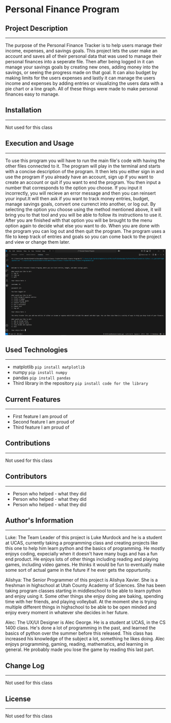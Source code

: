 # Personal Finance Program

## Project Description
---
The purpose of the Personal Finance Tracker is to help users manage their income, expenses, and savings goals. This project lets the user make an account and saves all of their personal data that was used to manage their personal finances into a seperate file. Then after being logged in it can manage your savings goals by creating new ones, adding money into the savings, or seeing the progress made on that goal. It can also budget by making limits for the users expenses and lastly it can manage the users income and expenses by adding entries or visualizing the users data with a pie chart or a line graph. All of these things were made to make personal finances easy to manage.  
 

## Installation
---
Not used for this class  

## Execution and Usage
---
To use this program you will have to run the main file's code with having the other files connected to it. The program will play in the terminal and starts with a concise description of the program. It then lets you either sign in and use the program if you already have an account, sign up if you want to create an account or quit if you want to end the program. You then input a number that corresponds to the option you choose. If you input it incorrectly, you will recieve an error message and then you can reinsert your input.It will then ask if you want to track money entries, budget, manage savings goals, convert one currenct into another, or log out. By selecting the option you choose using the method mentioned above, it will bring you to that tool and you will be able to follow its instructions to use it. After you are finished with that option you will be brought to the menu option again to decide what else you want to do. When you are done with the program you can log out and then quit the program. The program uses a file to keep track of entries and goals so you can come back to the project and view or change them later.

![image](image.png)  

## Used Technologies
---
+ matplotlib
`pip install matplotlib`
+ numpy
`pip install numpy`
+ pandas
`pip install pandas`
+ Third library in the repository
`pip install code for the library`  

## Current Features
---
+ First feature I am proud of
+ Second feature I am proud of
+ Third feature I am proud of  

## Contributions
---
Not used for this class  

## Contributors
---
+ Person who helped - what they did
+ Person who helped - what they did
+ Person who helped - what they did  

## Author's Information
---
Luke: The Team Leader of this project is Luke Murdock and he is a student at UCAS, currently taking a programming class and creating projects like this one to help him learn python and the basics of programming. He mostly enjoys coding, expecially when it doesn't have many bugs and has a fun end product. He enjoys lots of other things including reading and playing games, including video games. He thinks it would be fun to eventually make some sort of actual game in the future if he ever gets the oppurtunity.

Alishya: The Senior Programmer of this project is Alishya Xavier. She is a freshman in highschool at Utah County Academy of Sciences. She has been taking program classes starting in middleschool to be able to learn python and enjoy using it. Some other things she enjoy doing are baking, spending time with her friends, and playing volleyball. At the moment she is trying multiple different things in highschool to be able to be open minded and enjoy every moment in whatever she decides in her future.

Alec: The UX/UI Designer is Alec George. He is a student at UCAS, in the CS 1400 class. He's done a lot of programming in the past, and learned the basics of python over the summer before this released. This class has increased his knowledge of the subject a lot, something he likes doing. Alec enjoys programming, gaming, reading, mathematics, and learning in general. He probably made you lose the game by reading this last part.

## Change Log
---
Not used for this class  

## License
---
Not used for this class  
